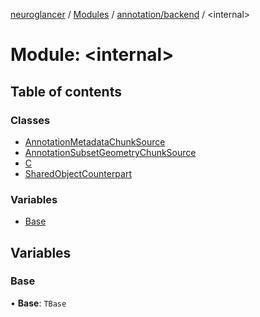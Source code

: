 [neuroglancer](../README.md) / [Modules](../modules.md) / [annotation/backend](annotation_backend.md) / <internal\>

# Module: <internal\>

## Table of contents

### Classes

- [AnnotationMetadataChunkSource](../classes/annotation_backend._internal_.AnnotationMetadataChunkSource.md)
- [AnnotationSubsetGeometryChunkSource](../classes/annotation_backend._internal_.AnnotationSubsetGeometryChunkSource.md)
- [C](../classes/annotation_backend._internal_.C.md)
- [SharedObjectCounterpart](../classes/annotation_backend._internal_.SharedObjectCounterpart.md)

### Variables

- [Base](annotation_backend._internal_.md#base)

## Variables

### Base

• **Base**: `TBase`
